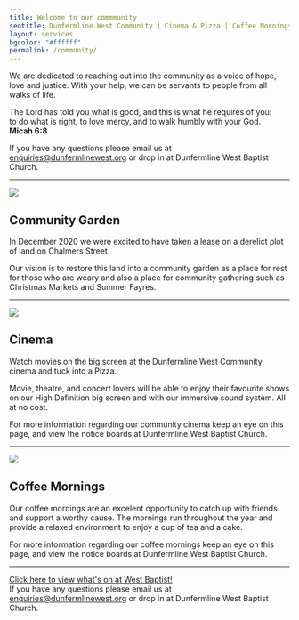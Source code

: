 ```yaml
---
title: Welcome to our commmunity
seotitle: Dunfermline West Community | Cinema & Pizza | Coffee Mornings and lots more
layout: services
bgcolor: "#ffffff"
permalink: /community/
---
```

<div class="row">
<div class="col-sm-12">
We are dedicated to reaching out into the community as a voice of hope, love and justice. With your help, we can be servants to people from all walks of life.
    
<p class='verse'>
The Lord has told you what is good, and this is what he requires of you:<br />
to do what is right, to love mercy, and to walk humbly with your God. <br />
    <strong>Micah 6:8</strong>
</p>

<p>If you have any questions please email us at <a href='mailto:enquiries@dunfermlinewest.org?subject=community-events'>enquiries@dunfermlinewest.org</a> or drop in at Dunfermline West Baptist Church.</p>

</div>
</div>
<hr />
<div class='row'>
<div class="col-sm-4">
<img src='{{ site.url }}/assets/img/icons/community-garden.jpg' class='img-responsive' />	
</div>
<div class="col-sm-8">
<h2>Community Garden</h2>
In December 2020 we were excited to have taken a lease on a derelict plot of land on Chalmers Street. 

Our vision is to restore this land into a community garden as a place for rest for those who are weary and also a place for community gathering such as Christmas Markets and Summer Fayres.
</div>
</div>
<hr />
<div class='row'>
<div class="col-sm-4">
<img src='{{ site.url }}/assets/img/icons/cinema.jpg' class='img-responsive' />	
</div>
<div class="col-sm-8">
<h2>Cinema</h2>
Watch movies on the big screen at the Dunfermline West Community cinema and tuck into a Pizza.

Movie, theatre, and concert lovers will be able to enjoy their favourite shows on our High Definition big screen and with our immersive sound system. All at no cost.

For more information regarding our community cinema keep an eye on this page, and view the notice boards at Dunfermline West Baptist Church.

</div>
</div>
<hr />
<div class="row">
<div class="col-sm-4">
<img src='{{ site.url }}/assets/img/icons/coffeeicon.jpg' class='img-responsive' />	
</div>
<div class="col-sm-8">
<h2>Coffee Mornings</h2>
Our coffee mornings are an excelent opportunity to catch up with friends and support a worthy cause. The mornings run throughout the year and provide a relaxed environment to enjoy a cup of tea and a cake.

For more information regarding our coffee mornings keep an eye on this page, and view the notice boards at Dunfermline West Baptist Church.

</div>
</div>
<hr />
<div class="row">
<div class="col-sm-12">
<div class="text-center mt-4">
<a class="btn btn-xl btn-primary mt-4" href='{{ site.url }}/events'>
  Click here to view what's on at West Baptist!
</a>
</div>
If you have any questions please email us at <a href='mailto:enquiries@dunfermlinewest.org?subject=community-events'>enquiries@dunfermlinewest.org</a> or drop in at Dunfermline West Baptist Church.
</div>
</div>